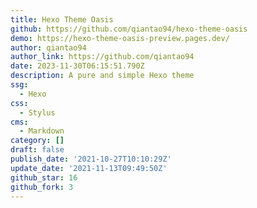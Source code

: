 ```yaml
---
title: Hexo Theme Oasis
github: https://github.com/qiantao94/hexo-theme-oasis
demo: https://hexo-theme-oasis-preview.pages.dev/
author: qiantao94
author_link: https://github.com/qiantao94
date: 2023-11-30T06:15:51.790Z
description: A pure and simple Hexo theme
ssg:
  - Hexo
css:
  - Stylus
cms:
  - Markdown
category: []
draft: false
publish_date: '2021-10-27T10:10:29Z'
update_date: '2021-11-13T09:49:50Z'
github_star: 16
github_fork: 3
---
```

